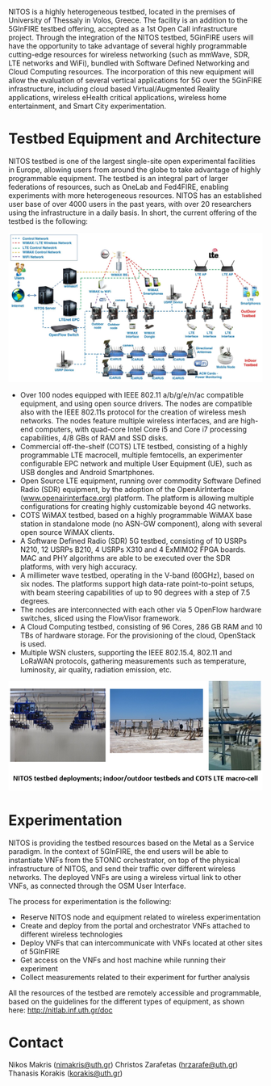<!-- TITLE: NITOS -->
<!-- SUBTITLE: Network Implementation Testbed Using Open Source platforms -->

NITOS is a highly heterogeneous testbed, located in the premises of University of Thessaly in Volos, Greece. The facility is an addition to the 5GInFIRE testbed offering, accepted as a 1st Open Call infrastructure project. Through the integration of the NITOS testbed, 5GinFIRE users will have the opportunity to take advantage of several highly programmable cutting-edge resources for wireless networking (such as mmWave, SDR, LTE networks and WiFi), bundled with Software Defined Networking and Cloud Computing resources. The incorporation of this new equipment will allow the evaluation of several vertical applications for 5G over the 5GinFIRE infrastructure, including cloud based Virtual/Augmented Reality applications, wireless eHealth critical applications, wireless home entertainment, and Smart City experimentation.
# Testbed Equipment and Architecture
NITOS testbed is one of the largest single-site open experimental facilities in Europe, allowing users from around the globe to take advantage of highly programmable equipment. The testbed is an integral part of larger federations of resources, such as OneLab and Fed4FIRE, enabling experiments with more heterogeneous resources. NITOS has an established user base of over 4000 users in the past years, with over 20 researchers using the infrastructure in a daily basis. In short, the current offering of the testbed is the following:

![Nitos 1](/uploads/nitos/nitos-1.jpg "Nitos 1")

* Over 100 nodes equipped with IEEE 802.11 a/b/g/e/n/ac compatible equipment, and using open source drivers. The nodes are compatible also with the IEEE 802.11s protocol for the creation of wireless mesh networks. The nodes feature multiple wireless interfaces, and are high-end computers, with quad-core Intel Core i5 and Core i7 processing capabilities, 4/8 GBs of RAM and SSD disks.
* Commercial off-the-shelf (COTS) LTE testbed, consisting of a highly programmable LTE macrocell, multiple femtocells, an experimenter configurable EPC network and multiple User Equipment (UE), such as USB dongles and Android Smartphones.
* Open Source LTE equipment, running over commodity Software Defined Radio (SDR) equipment, by the adoption of the OpenAirInterface (www.openairinterface.org) platform. The platform is allowing multiple configurations for creating highly customizable beyond 4G networks. 
* COTS WiMAX testbed, based on a highly programmable WiMAX base station in standalone mode (no ASN-GW component), along with several open source WiMAX clients. 
* A Software Defined Radio (SDR) 5G testbed, consisting of 10 USRPs N210, 12 USRPs B210, 4 USRPs X310 and 4 ExMIMO2 FPGA boards. MAC and PHY algorithms are able to be executed over the SDR platforms, with very high accuracy.
* A millimeter wave testbed, operating in the V-band (60GHz), based on six nodes. The platforms support high data-rate point-to-point setups, with beam steering capabilities of up to 90 degrees with a step of 7.5 degrees.
* The nodes are interconnected with each other via 5 OpenFlow hardware switches, sliced using the FlowVisor framework. 
* A Cloud Computing testbed, consisting of 96 Cores, 286 GB RAM and 10 TBs of hardware storage. For the provisioning of the cloud, OpenStack is used.
* Multiple WSN clusters, supporting the IEEE 802.15.4, 802.11 and LoRaWAN protocols, gathering measurements such as temperature, luminosity, air quality, radiation emission, etc. 

![Nitos 2](/uploads/nitos/nitos-2.png "Nitos 2")


# Experimentation
NITOS is providing the testbed resources based on the Metal as a Service paradigm. In the context of 5GInFIRE, the end users will be able to instantiate VNFs from the 5TONIC orchestrator, on top of the physical infrastructure of NITOS, and send their traffic over different wireless networks. The deployed VNFs are using a wireless virtual link to other VNFs, as connected through the OSM User Interface. 



The process for experimentation is the following:
* Reserve NITOS node and equipment related to wireless experimentation
* Create and deploy from the portal and orchestrator VNFs attached to different wireless technologies
* Deploy VNFs that can intercommunicate with VNFs located at other sites of 5GInFIRE
* Get access on the VNFs and host machine while running their experiment
* Collect measurements related to their experiment for further analysis

All the resources of the testbed are remotely accessible and programmable, based on the guidelines for the different types of equipment, as shown here: http://nitlab.inf.uth.gr/doc


# Contact
Nikos Makris (nimakris@uth.gr)
Christos Zarafetas (hrzarafe@uth.gr)
Thanasis Korakis (korakis@uth.gr)